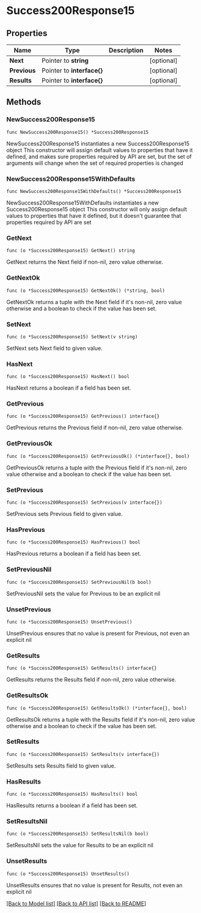 # Success200Response15

## Properties

Name | Type | Description | Notes
------------ | ------------- | ------------- | -------------
**Next** | Pointer to **string** |  | [optional] 
**Previous** | Pointer to **interface{}** |  | [optional] 
**Results** | Pointer to **interface{}** |  | [optional] 

## Methods

### NewSuccess200Response15

`func NewSuccess200Response15() *Success200Response15`

NewSuccess200Response15 instantiates a new Success200Response15 object
This constructor will assign default values to properties that have it defined,
and makes sure properties required by API are set, but the set of arguments
will change when the set of required properties is changed

### NewSuccess200Response15WithDefaults

`func NewSuccess200Response15WithDefaults() *Success200Response15`

NewSuccess200Response15WithDefaults instantiates a new Success200Response15 object
This constructor will only assign default values to properties that have it defined,
but it doesn't guarantee that properties required by API are set

### GetNext

`func (o *Success200Response15) GetNext() string`

GetNext returns the Next field if non-nil, zero value otherwise.

### GetNextOk

`func (o *Success200Response15) GetNextOk() (*string, bool)`

GetNextOk returns a tuple with the Next field if it's non-nil, zero value otherwise
and a boolean to check if the value has been set.

### SetNext

`func (o *Success200Response15) SetNext(v string)`

SetNext sets Next field to given value.

### HasNext

`func (o *Success200Response15) HasNext() bool`

HasNext returns a boolean if a field has been set.

### GetPrevious

`func (o *Success200Response15) GetPrevious() interface{}`

GetPrevious returns the Previous field if non-nil, zero value otherwise.

### GetPreviousOk

`func (o *Success200Response15) GetPreviousOk() (*interface{}, bool)`

GetPreviousOk returns a tuple with the Previous field if it's non-nil, zero value otherwise
and a boolean to check if the value has been set.

### SetPrevious

`func (o *Success200Response15) SetPrevious(v interface{})`

SetPrevious sets Previous field to given value.

### HasPrevious

`func (o *Success200Response15) HasPrevious() bool`

HasPrevious returns a boolean if a field has been set.

### SetPreviousNil

`func (o *Success200Response15) SetPreviousNil(b bool)`

 SetPreviousNil sets the value for Previous to be an explicit nil

### UnsetPrevious
`func (o *Success200Response15) UnsetPrevious()`

UnsetPrevious ensures that no value is present for Previous, not even an explicit nil
### GetResults

`func (o *Success200Response15) GetResults() interface{}`

GetResults returns the Results field if non-nil, zero value otherwise.

### GetResultsOk

`func (o *Success200Response15) GetResultsOk() (*interface{}, bool)`

GetResultsOk returns a tuple with the Results field if it's non-nil, zero value otherwise
and a boolean to check if the value has been set.

### SetResults

`func (o *Success200Response15) SetResults(v interface{})`

SetResults sets Results field to given value.

### HasResults

`func (o *Success200Response15) HasResults() bool`

HasResults returns a boolean if a field has been set.

### SetResultsNil

`func (o *Success200Response15) SetResultsNil(b bool)`

 SetResultsNil sets the value for Results to be an explicit nil

### UnsetResults
`func (o *Success200Response15) UnsetResults()`

UnsetResults ensures that no value is present for Results, not even an explicit nil

[[Back to Model list]](../README.md#documentation-for-models) [[Back to API list]](../README.md#documentation-for-api-endpoints) [[Back to README]](../README.md)


